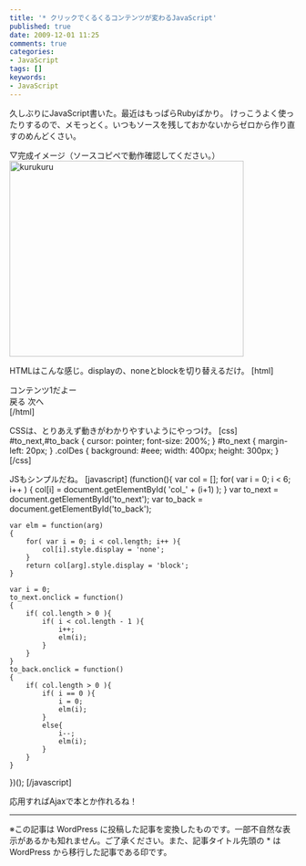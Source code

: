 ```yaml
---
title: '* クリックでくるくるコンテンツが変わるJavaScript'
published: true
date: 2009-12-01 11:25
comments: true
categories:
- JavaScript
tags: []
keywords:
- JavaScript
---
```

久しぶりにJavaScript書いた。最近はもっぱらRubyばかり。
けっこうよく使ったりするので、メモっとく。いつもソースを残しておかないからゼロから作り直すのめんどくさい。

▽完成イメージ（ソースコピペで動作確認してください。）
<img src="http://hiropo.co.uk/wp-content/uploads/2009/12/kurukuru.gif" alt="kurukuru" title="kurukuru" width="411" height="343" class="alignnone size-full wp-image-340" />

HTMLはこんな感じ。displayの、noneとblockを切り替えるだけ。
[html]
<div id="col_1" class="colDes">コンテンツ1だよー</div>
<div id="col_2" class="colDes" style="display:none;">コンテンツ2だよー</div>
<div id="col_3" class="colDes" style="display:none;">コンテンツ3だよー</div>
<div id="col_4" class="colDes" style="display:none;">コンテンツ4だよー</div>
<div id="col_5" class="colDes" style="display:none;">コンテンツ5だよー</div>
<div id="col_6" class="colDes" style="display:none;">コンテンツ6だよー</div>

<div>
<span id="to_back">戻る</span>
<span id="to_next">次へ</span>
</div>
[/html]

CSSは、とりあえず動きがわかりやすいようにやっつけ。
[css]
#to_next,#to_back {
	cursor: pointer;
	font-size: 200%;
}
#to_next {
	margin-left: 20px;
}
.colDes {
	background: #eee;
	width: 400px;
	height: 300px;
}
[/css]

JSもシンプルだね。
[javascript]
(function(){
	var col = [];
	for( var i = 0; i < 6; i++ )
	{
		col[i] = document.getElementById( 'col_' + (i+1) );
	}
	var to_next = document.getElementById('to_next');
	var to_back = document.getElementById('to_back');

	var elm = function(arg)
	{
		for( var i = 0; i < col.length; i++ ){
			col[i].style.display = 'none';
		}
		return col[arg].style.display = 'block';
	}

	var i = 0;
	to_next.onclick = function()
	{
		if( col.length > 0 ){
			if( i < col.length - 1 ){
				i++;
				elm(i);
			}
		}
	}
	to_back.onclick = function()
	{
		if( col.length > 0 ){
			if( i == 0 ){
				i = 0;
				elm(i);
			}
			else{
				i--;
				elm(i);
			}
		}
	}
})();
[/javascript]

応用すればAjaxで本とか作れるね！

---
※この記事は WordPress に投稿した記事を変換したものです。一部不自然な表示があるかも知れません。ご了承ください。また、記事タイトル先頭の * は WordPress から移行した記事である印です。
